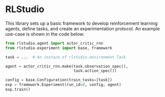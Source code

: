 # RLStudio

This library sets up a basic framework to develop reinforcement learning agents,
define tasks, and create an experimentation protocol. An example use-case is shown
in the code below:

```python
from rlstudio.agent import actor_critic_rnn
from rlstudio.experiment import base, framework

task = ...  # An instace of rlstudio.environment.Task

agent = actor_critic_rnn.make(task.observation_spec(),
                              task.action_spec())

config = base.Configuration(train_tasks=[task])
exp = framework.Experiment(run_id=0, config, agent)
exp.train()
```
